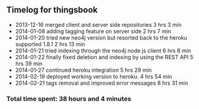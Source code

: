 ## Timelog for thingsbook
* 2013-12-16 merged client and server side repositories 3 hrs 3 min
* 2014-01-08 adding tagging feature on server side 2 hrs 7 min
* 2014-01-20 tried new neo4j version but resorted back to the heroku supported 1.8.1 2 hrs 13 min
* 2014-01-21 tried indexing through the neo4j node js client 6 hrs 8 min
* 2014-01-22 finally fixed deletion and indexing by using the REST API 5 hrs 39 min
* 2014-01-27 continued heroku integration 5 hrs 29 min
* 2014-02-19 deployed working version to heroku. 4 hrs 54 min
* 2014-02-21 tags removal and improved error messages 8 hrs 31 min

### Total time spent: 38 hours and 4 minutes 